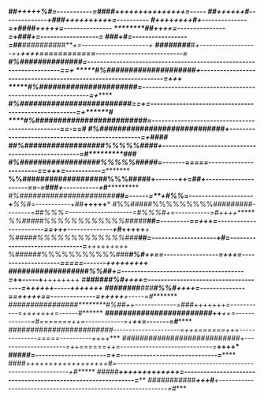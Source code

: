 **********##+++++*%#=-----------=*###************************************#*++++++++++++++****+=-----
*********##*++++++*#*--------------+*#***********************************##+++++++++****+=----------
*********#*++++++++*#+--------------=+*##*********************************##++++***+=---------------
********##*+******++**+=---------------=+*#*******************************##***+=------------------=
*******###**********+*#*=-----------------=*##******************##########**+=---------------------+
*******##****######****#*+------------------=+*********++++============---------------------------=*
******#%##**#########**###*=--------------------------------------------------------------------==+*
*****#%###############*#####+-----------------------------------------------------------------=+**++
*****#%######################*=------------------------------------------------------------=+*******
****#%#########################*==+=-----------------------------------------------------=+********#
****#%#**########################*=------------------------------------------------==-==*********#**
***#%############################+-------------------------------------------------=+***********####
**##%##################%%%%%####+---------------------------------------------------=*#**********###
**#%##################%%%%%#####=-------=====-----------------------==+++=-----------=**************
**%%###################%%%#####+-------++=*##+---------------------==-=###+-----------+*#***********
*#%######################****##=------=**+#%%*=--------------------+***%%#*=-----------+##**+++++***
#%%#####%%%%%%%%%########****#*--------=##%%%*=--------------------=*#%%%#+=-----------=*#*++++*****
%%#####%%%%%%%%%%%%#####****##=---------==+++=-----------------------==+++--------------+#*+++++***+
%#####%%%%%%%%%%%%%###*****##*=--------------------+*#**=-------------------------------=**+++++++++
%######%%%%%%%%%%%###******#%#*++==-----------------=+++=--------------------=====-------**+++++++++
#*#################********%%#***#*+=--------------------------------------=******++-----+**++++++++
#**#####******************#%#*++++**=-------------------------------------=+**++++**+-----***+++++++
########*****###*********#%%#*++++**=--------------==+++++==--------------=**+++++**+-----=#********
#*###############********#%##****+*+-------------=*###*+++++++=-----------=+*++++++*=------*#*******
***########################*++***++=-------------=*#*=======++=------------=+****++=-------=#*******
***########################*---------------------=+*+=======++=--------------=====----------+*+++***
*###########################+---------------------=+*+======++=-----------------------------=**++++*
********####***************#*=----------------------=+*******=------------------------------=*******
####****+++*+++++++++++++++*#*=--------------------------------------------------------------+#*****
#####*****+++++++++++++********=-------------------------------------------------------------=******
###########*********+++****#***+-------------------------------------------------------------=*#****